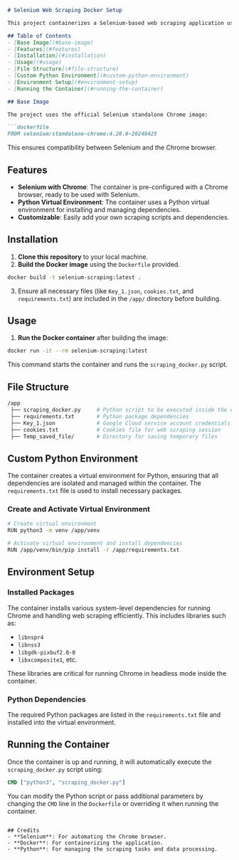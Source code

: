 ```markdown
# Selenium Web Scraping Docker Setup

This project containerizes a Selenium-based web scraping application using a standalone Chrome Docker image. The container includes Python, necessary libraries, and dependencies for running the scraping task in a secure, isolated environment.

## Table of Contents
- [Base Image](#base-image)
- [Features](#features)
- [Installation](#installation)
- [Usage](#usage)
- [File Structure](#file-structure)
- [Custom Python Environment](#custom-python-environment)
- [Environment Setup](#environment-setup)
- [Running the Container](#running-the-container)

## Base Image

The project uses the official Selenium standalone Chrome image:

```dockerfile
FROM selenium/standalone-chrome:4.20.0-20240425
```

This ensures compatibility between Selenium and the Chrome browser.

## Features
- **Selenium with Chrome**: The container is pre-configured with a Chrome browser, ready to be used with Selenium.
- **Python Virtual Environment**: The container uses a Python virtual environment for installing and managing dependencies.
- **Customizable**: Easily add your own scraping scripts and dependencies.

## Installation

1. **Clone this repository** to your local machine.
2. **Build the Docker image** using the `Dockerfile` provided.

```bash
docker build -t selenium-scraping:latest .
```

3. Ensure all necessary files (like `Key_1.json`, `cookies.txt`, and `requirements.txt`) are included in the `/app/` directory before building.

## Usage

1. **Run the Docker container** after building the image:

```bash
docker run -it --rm selenium-scraping:latest
```

This command starts the container and runs the `scraping_docker.py` script.

## File Structure

```bash
/app
 ├── scraping_docker.py     # Python script to be executed inside the container
 ├── requirements.txt       # Python package dependencies
 ├── Key_1.json             # Google Cloud service account credentials
 ├── cookies.txt            # Cookies file for web scraping session
 ├── Temp_saved_file/       # Directory for saving temporary files
```

## Custom Python Environment

The container creates a virtual environment for Python, ensuring that all dependencies are isolated and managed within the container. The `requirements.txt` file is used to install necessary packages.

### Create and Activate Virtual Environment

```bash
# Create virtual environment
RUN python3 -m venv /app/venv

# Activate virtual environment and install dependencies
RUN /app/venv/bin/pip install -r /app/requirements.txt
```

## Environment Setup

### Installed Packages

The container installs various system-level dependencies for running Chrome and handling web scraping efficiently. This includes libraries such as:

- `libnspr4`
- `libnss3`
- `libgdk-pixbuf2.0-0`
- `libxcomposite1`, etc.

These libraries are critical for running Chrome in headless mode inside the container.

### Python Dependencies

The required Python packages are listed in the `requirements.txt` file and installed into the virtual environment.

## Running the Container

Once the container is up and running, it will automatically execute the `scraping_docker.py` script using:

```dockerfile
CMD ["python3", "scraping_docker.py"]
```

You can modify the Python script or pass additional parameters by changing the `CMD` line in the `Dockerfile` or overriding it when running the container.
```

## Credits
- **Selenium**: For automating the Chrome browser.
- **Docker**: For containerizing the application.
- **Python**: For managing the scraping tasks and data processing.
```
